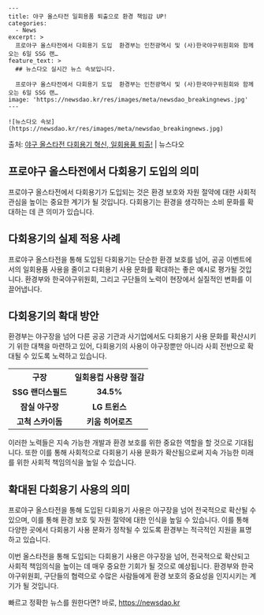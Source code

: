     ---
    title: 야구 올스타전 일회용품 퇴출으로 환경 책임감 UP!
    categories:
      - News
    excerpt: >
      프로야구 올스타전에서 다회용기 도입  환경부는 인천광역시 및 (사)한국야구위원회와 함께 오는 6일 SSG 랜…
    feature_text: >
      ## 뉴스다오 실시간 뉴스 속보입니다.
    
      프로야구 올스타전에서 다회용기 도입  환경부는 인천광역시 및 (사)한국야구위원회와 함께 오는 6일 SSG 랜…
    image: 'https://newsdao.kr/res/images/meta/newsdao_breakingnews.jpg'
    ---
    
    ![뉴스다오 속보](https://newsdao.kr/res/images/meta/newsdao_breakingnews.jpg)

<p>출처: <a href="https://newsdao.kr/4643" rel="dofollow">야구 올스타전 다회용기 혁신, 일회용품 퇴출!</a> | 뉴스다오</p>

<h2 data-ke-size="size26">프로야구 올스타전에서 다회용기 도입의 의미</h2>
<p data-ke-size="size16">프로야구 올스타전에서 다회용기가 도입되는 것은 환경 보호와 자원 절약에 대한 사회적 관심을 높이는 중요한 계기가 될 것입니다. 다회용기는 환경을 생각하는 소비 문화를 확대하는 데 큰 의미가 있습니다.</p>

<h2 data-ke-size="size26">다회용기의 실제 적용 사례</h2>
<p data-ke-size="size16">프로야구 올스타전을 통해 도입된 다회용기는 단순한 환경 보호를 넘어, 공공 이벤트에서의 일회용품 사용을 줄이고 다회용기 사용 문화를 확대하는 좋은 예시로 평가될 것입니다. 환경부와 한국야구위원회, 그리고 구단들의 노력이 현장에서 실질적인 변화를 이끌어냅니다.</p>

<h2 data-ke-size="size26">다회용기의 확대 방안</h2>
<p data-ke-size="size16">환경부는 야구장을 넘어 다른 공공 기관과 사기업에서도 다회용기 사용 문화를 확산시키기 위한 대책을 마련하고 있어, 다회용기의 사용이 야구장뿐만 아니라 사회 전반으로 확대될 수 있도록 노력하고 있습니다.</p>

<table>
  <tr>
    <th>구장</th>
    <th>일회용컵 사용량 절감</th>
  </tr>
  <tr>
    <td style="text-align: center; height: 17px;"><b>SSG 랜더스필드</b></td>
    <td style="text-align: center; height: 17px;"><b>34.5%</b></td>
  </tr>
  <tr>
    <td style="text-align: center; height: 17px;"><b>잠실 야구장</b></td>
    <td style="text-align: center; height: 17px;"><b>LG 트윈스</b></td>
  </tr>
  <tr>
    <td style="text-align: center; height: 17px;"><b>고척 스카이돔</b></td>
    <td style="text-align: center; height: 17px;"><b>키움 히어로즈</b></td>
  </tr>
</table>

<p data-ke-size="size16">이러한 노력들은 지속 가능한 개발과 환경 보호를 위한 중요한 역할을 할 것으로 기대됩니다. 또한 이를 통해 사회적으로 다회용기 사용 문화가 확산됨으로써 지속 가능한 미래를 위한 사회적 책임의식을 높일 수 있습니다.</p>

<h2 data-ke-size="size26">확대된 다회용기 사용의 의미</h2>
<p data-ke-size="size16">프로야구 올스타전을 통해 도입된 다회용기 사용은 야구장을 넘어 전국적으로 확산될 수 있으며, 이를 통해 환경 보호 및 자원 절약에 대한 인식을 높일 수 있습니다. 이를 통해 다양한 곳에서 다회용기 사용 문화가 정착될 수 있도록 환경부는 적극적인 지원을 표명하고 있습니다.</p>

<p data-ke-size="size16">이번 올스타전을 통해 도입되는 다회용기 사용은 야구장을 넘어, 전국적으로 확산되고 사회적 책임의식을 높이는 데 매우 중요한 기회가 될 것으로 예상됩니다. 환경부와 한국야구위원회, 구단들의 협력으로 수많은 사람들에게 환경 보호의 중요성을 인지시키는 계기가 될 것입니다.</p>
 

빠르고 정확한 뉴스를 원한다면? 바로, <a href="https://newsdao.kr" rel="dofollow">https://newsdao.kr</a>


    
